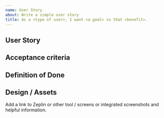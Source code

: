 ```yaml
---
name: User Story
about: Write a simple user story
title: As a <type of user>, I want <a goal> so that <benefit>.
---
```


## User Story

## Acceptance criteria

## Definition of Done

## Design / Assets

Add a link to Zeplin or other tool / screens or integrated screenshots and helpful information.
